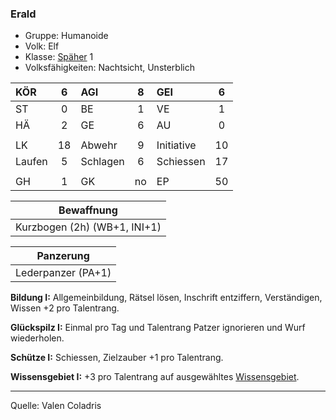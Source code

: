 ### Erald

- Gruppe: Humanoide
- Volk: Elf
- Klasse: [Späher](../../grw/charaktere-klasse-spaeher.md) 1
- Volksfähigkeiten: Nachtsicht, Unsterblich

| KÖR    |  6  | AGI      |  8  | GEI        |  6  |
| :----- | :-: | :------- | :-: | :--------- | :-: |
| ST     |  0  | BE       |  1  | VE         |  1  |
| HÄ     |  2  | GE       |  6  | AU         |  0  |
|        |     |          |     |            |     |
| LK     | 18  | Abwehr   |  9  | Initiative | 10  |
| Laufen |  5  | Schlagen |  6  | Schiessen  | 17  |
|        |     |          |     |            |     |
| GH     |  1  | GK       | no  | EP         | 50  |

|          Bewaffnung          |
| :--------------------------: |
| Kurzbogen (2h) (WB+1, INI+1) |

|     Panzerung      |
| :----------------: |
| Lederpanzer (PA+1) |

**Bildung I:** Allgemeinbildung, Rätsel lösen, Inschrift entziffern, Verständigen, Wissen +2 pro Talentrang.

**Glückspilz I:** Einmal pro Tag und Talentrang Patzer ignorieren und Wurf wiederholen.

**Schütze I:** Schiessen, Zielzauber +1 pro Talentrang.

**Wissensgebiet I:** +3 pro Talentrang auf ausgewähltes [Wissensgebiet](../../grw/talente/wissensgebiet.md).

---

Quelle: Valen Coladris
